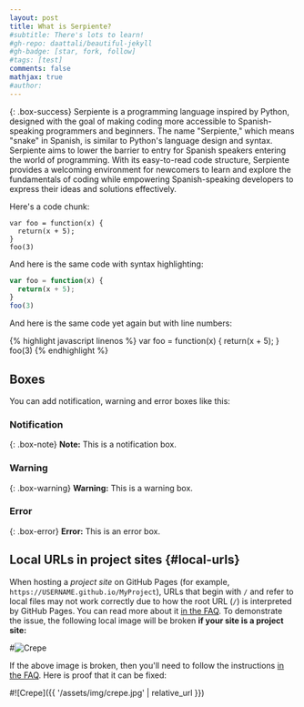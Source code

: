 ```yaml
---
layout: post
title: What is Serpiente?
#subtitle: There's lots to learn!
#gh-repo: daattali/beautiful-jekyll
#gh-badge: [star, fork, follow]
#tags: [test]
comments: false
mathjax: true
#author: 
---
```


{: .box-success}
Serpiente is a programming language inspired by Python, designed with the goal of making coding more accessible to Spanish-speaking programmers and beginners. The name "Serpiente," which means "snake" in Spanish, is similar to Python's language design and syntax. Serpiente aims to lower the barrier to entry for Spanish speakers entering the world of programming. With its easy-to-read code structure, Serpiente provides a welcoming environment for newcomers to learn and explore the fundamentals of coding while empowering Spanish-speaking developers to express their ideas and solutions effectively.

Here's a code chunk:

~~~
var foo = function(x) {
  return(x + 5);
}
foo(3)
~~~

And here is the same code with syntax highlighting:

```javascript
var foo = function(x) {
  return(x + 5);
}
foo(3)
```

And here is the same code yet again but with line numbers:

{% highlight javascript linenos %}
var foo = function(x) {
  return(x + 5);
}
foo(3)
{% endhighlight %}

## Boxes
You can add notification, warning and error boxes like this:

### Notification

{: .box-note}
**Note:** This is a notification box.

### Warning

{: .box-warning}
**Warning:** This is a warning box.

### Error

{: .box-error}
**Error:** This is an error box.

## Local URLs in project sites {#local-urls}

When hosting a *project site* on GitHub Pages (for example, `https://USERNAME.github.io/MyProject`), URLs that begin with `/` and refer to local files may not work correctly due to how the root URL (`/`) is interpreted by GitHub Pages. You can read more about it [in the FAQ](https://beautifuljekyll.com/faq/#links-in-project-page). To demonstrate the issue, the following local image will be broken **if your site is a project site:**

#![Crepe](/assets/img/crepe.jpg)

If the above image is broken, then you'll need to follow the instructions [in the FAQ](https://beautifuljekyll.com/faq/#links-in-project-page). Here is proof that it can be fixed:

#![Crepe]({{ '/assets/img/crepe.jpg' | relative_url }})
